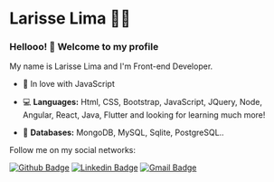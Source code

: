 # Larisse Lima :woman_technologist:


### Hellooo! 👋 Welcome to my profile

My name is Larisse Lima and I'm  Front-end Developer.

- 💛 In love with JavaScript

- 💻   **Languages:** Html, CSS, Bootstrap, JavaScript, JQuery, Node, Angular, React, Java, Flutter and looking for learning much more!
- 💾  **Databases:** MongoDB, MySQL, Sqlite, PostgreSQL..




Follow me on my social networks:


[![Github Badge](https://img.shields.io/badge/-Github-000?style=flat-square&logo=Github&logoColor=white&link=https://github.com/LarisseLima)](https://github.com/LarisseLima)
[![Linkedin Badge](https://img.shields.io/badge/-LinkedIn-blue?style=flat-square&logo=Linkedin&logoColor=white&link=https://www.linkedin.com/in/larisselima/)](https://www.linkedin.com/in/larisselima/)
[![Gmail Badge](https://img.shields.io/badge/-Gmail-c14438?style=flat-square&logo=Gmail&logoColor=white&link=mailto:larisse.lima2@gmail.com)](mailto:larisse.lima2@gmail.com)


